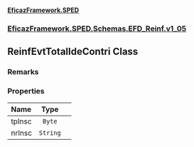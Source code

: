 #### [EficazFramework.SPED](EficazFrameworkSPED.md 'EficazFramework SPED')
### [EficazFramework.SPED.Schemas.EFD_Reinf.v1_05](EficazFramework.SPED.Schemas.EFD_Reinf.v1_05.md 'EficazFramework.SPED.Schemas.EFD_Reinf.v1_05')

## ReinfEvtTotalIdeContri Class

### Remarks
### Properties

| Name | Type | |
| :--- | :---: | :--- |
| tpInsc | `Byte` |  |
| nrInsc | `String` |  |
